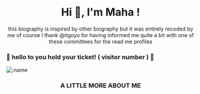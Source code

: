 <h1 align="center">Hi 👋, I'm Maha ! </h1>
<p align="center">
  this biography is inspired by other biography but it was entirely recoded by me of course I thank @itgoyo for having informed me quite a bit with one of these committees for the read me profiles 
</p>
<h3 align="left"> 🔽 hello to you hold your ticket! ( visitor number ) 🔽</h3>


![:name](https://count.getloli.com/get/@shadowmaha?theme=asoul)




<h3 align="center"> A LITTLE MORE ABOUT ME </h3>




<!---
ShadowMaha/ShadowMaha is a ✨ special ✨ repository because its `README.md` (this file) appears on your GitHub profile.
You can click the Preview link to take a look at your changes.
--->
